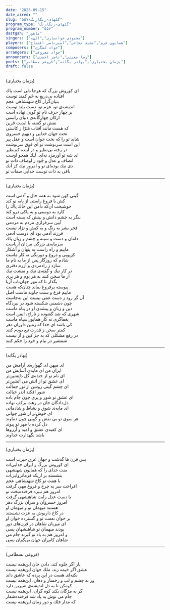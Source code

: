 ```yaml
---
date: "2025-09-15"
date_aired: ""
slug: "گلهای-رنگارنگ/۵۵۷"
program_type: "گلهای-رنگارنگ"
program_number: "۵۵۷"
dastgah: "ماهور"
singers: ["محمودی خوانساری","الهه"]
players: ["همایون خرم","مجید نجاحی","امیرناصر افتتاح"]
composers: ["جواد لشگری"]
arrangers: ["جواد معروفی"]
announcers: ["رضا معینی","ناصر احمدی"]
poets: ["پژمان بختیاری","بهادر یگانه","فروغی بسطامی"]
draft: false
---
```


(پژمان بختیاری)

ای كوروش بزرگ كه هرجا دلی است پاك  
افتاده بی‌دریغ به خَمِ كمند توست  
بنیان‌گزار كاخ شهنشاهی عجم  
اندیشه‌ی تو، عزم تو، دست بلند توست  
بر چهار حرف نام تو گویی نهاده است  
اركان چهارگانه‌ی دنیای راستی  
نقش تو گشته با ابدیت قرین  
كه هست مانند آفتاب مُبَرّا ز كاستی  
تخت جهان خدایی و دیهیم خسروی  
شاید تو را كه بخت جوان است و عقل پیر  
این است سرنوشت تو ای فوق سرنوشت  
در رفته بی‌نظیر و در آینده كم‌نظیر  
ای شه تو اورمزد نه‌ای، لیك همچو اوست  
انصاف و عدل و جُود ز اوصاف ذات تو  
دی نیك بوده‌ای تو و امروز نیك كز آنك  
باقی به ذات توست خدایی صفات تو

---

(پژمان بختیاری)

گیتی كهن شود به همه حال و آدمی است  
كش با فروغ راستی از پایه نو كند  
خوشبخت آن‌که دامن این خاك پاك را  
كارد به دوستی و به پاكی درو كند  
بنگر به چشم دانش و بینش كه بسته است  
آیین سرفرازی مردم به مردمی  
فخر بشر به رنگ و به كیش و نژاد نیست  
فرزند آدمی بود ای دوست آدمی  
دامان و دست و سینه و چشم و زبان پاك  
سرمایه‌ی بزرگی مردان آریاست  
ماییم و راه راست به پنهان و آشكار  
کژپویی و دروغ و دورنگی نه كار ماست  
شادم كه روزگار پس از ما به نام ما  
سازد ز رادمردی و آزرم دفتری  
در كار نیك و گفته‌ی نیك و منشت نیك  
از ما سخن كنند به هر بوم و هر بری  
بگذار تا كه مهر جهان‌تاب آریا  
پیوسته پرفروغ بماند چنان‌كه هست  
ماییم فرع و سنت جاوید ماست اصل  
آن گر رود ز دست غمی نیست این به‌جاست  
چون دشمنی شكسته شود در نبردگاه  
دین و زبان و پیشه‌ی او در پناه ماست  
شهری كه شد گشوده ز تاراج، ایمن است  
یغماگری نه كار همایون‌سپاه ماست  
كی باشد ای خدا كه زمین داوران دهر  
کمتر سخن ز قدرت تیغ دودم كنند  
در رفع مشكلی كه به جز كین و آز نیست  
شمشیر در نیام و خرد را حکم كنند

---

(بهادر یگانه)

ای میهن ای گهواره‌ی آرامش من  
ایران من ای مایه‌ی آسایش من  
ای نام تو از خنده‌ی گل دلنشین‌تر  
ای عشق تو از آتش می آتشین‌تر  
ای چشم گیتی روشن از نور جمالت  
شور افكند اندر خیالت  
ای عشق تو شور و پری چون جام باده  
دل‌دادگان جان در رهت بركف نهاده  
ای مایه‌ی شوق و نشاط و شادمانی  
ای خوش‌تر از شور جوانی  
هر سوی تو بی نقش و گویی چون دماوند  
دل كرده با مهر تو پیوند  
ای كعبه‌ی عشق و امید و آرزوها  
باشد نگهدارت خداوند

---

(پژمان بختیاری)

بس قرن ها گذشت و جهان غرق حیرت است  
ای كوروش بزرگ ز ایران خدایی‌ات  
منت خدای را كه همایون شهنشهی  
بنشسته بر اریكه فرمانروایی‌ات  
با همت تو كاخ شهنشاهی عجم  
افراخت سر به چرخ و فروغ مهی گرفت  
امروز هم نبیره فرخنده‌بخت تو  
با دست عدل رایت شاهنشهی گرفت  
امروز خسروان و سران بزرگ دهر  
هستند میهمان تو و میهمان او  
در كاخ داریوش به عزت نشستند  
بر خوان نعمت تو و گسترده خوان او  
ای میزبان شاهان در قرن‌های دور  
بودند میهمان تو شاهنشهان بسی  
و امروز هم به یاد تو گیرند جام می  
شاهان كامران جهان بی‌گمان بسی

---

(فروغی بسطامی)

یار اگر جلوه كند، دادن جان این‌همه نیست  
عشق اگر خیمه زند، ملك جهان این‌همه نیست  
نكته‌ای هست در این پرده كه عاشق داند  
ور نه چشم و لب و رخسار و دهان، این‌همه نیست  
كوه‌كن تا به دل اندیشه‌ی شیرین دارد  
گر به مژگان بکَند كوه گران، این‌همه نیست  
جام می نوش به یاد شه فرخنده‌شعار  
كه مدار فلك و دور زمان این‌همه نیست
